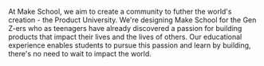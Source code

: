 At Make School, we aim to create a community to futher the world's creation - the Product University. We're designing Make School for the Gen Z-ers who as teenagers have already discovered a passion for building products that impact their lives and the lives of others. Our educational experience enables students to pursue this passion and learn by building, there's no need to wait to impact the world.